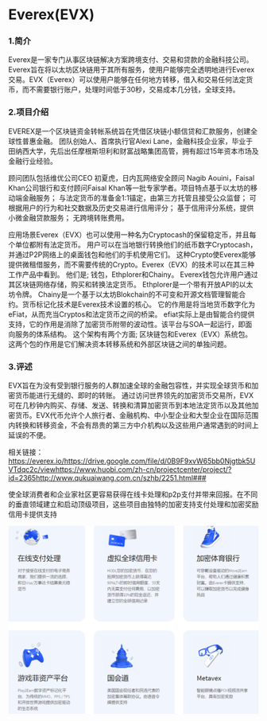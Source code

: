 # Everex(EVX)

### 1.简介

Everex是一家专门从事区块链解决方案跨境支付、交易和贷款的金融科技公司。Everex旨在将以太坊区块链用于其所有服务，使用户能够完全透明地进行Everex交易。EVX（Everex）可以使用户能够在任何地方转移，借入和交易任何法定货币，而不需要银行账户，处理时间低于30秒，交易成本几分钱，全球支持。

### 2.项目介绍

EVEREX是一个区块链资金转帐系统旨在凭借区块链小额信贷和汇款服务，创建全球性普惠金融。 团队创始人、首席执行官Alexi Lane，金融科技企业家，毕业于田纳西大学，先后出任摩根斯坦利和财富战略集团高管，拥有超过15年资本市场及金融行业经验。

顾问团队包括维优公司CEO 初夏虎，日内瓦网络安全顾问 Nagib Aouini，Faisal Khan公司银行和支付顾问Faisal Khan等一批专家学者。项目特点基于以太坊的移动端金融服务；
与法定货币的准备金1:1锚定，由第三方托管且接受公众监督；
可根据用户的行为和社交数据及历史交易进行信用评分；
基于信用评分系统，提供小微金融贷款服务；
无跨境转账费用。

应用场景Everex（EVX）也可以使用一种名为Cryptocash的保留稳定币，并且每个单位都附有法定货币。 用户可以在当地银行转换他们的纸币数字Cryptocash，并通过P2P网络上的桌面钱包和他们的手机使用它们。 这种Crypto使Everex能够提供微租借服务，而不需要传统的Crypto。Everex（EVX）的技术可以在其三种工作产品中看到。 他们是; 钱包，Ethplorer和Chainy。 Everex钱包允许用户通过其区块链网络存储，购买和转换法定货币。 Ethplorer是一个带有开放API的以太坊令牌。 Chainy是一个基于以太坊Blokchain的不可变和开源文档管理智能合约。货币标记化技术是Everex技术设置的核心。 它的作用是将当地货币数字化为eFiat，从而充当Cryptos和法定货币之间的桥梁。 efiat实际上是由智能合约提供支持，它的作用是消除了加密货币附带的波动性。该平台与SOA一起运行，即面向服务的体系结构。 这个架构有两个方面; 区块链包和Everex（EVX）系统包。 这两个包的作用是它们解决资本转移系统和外部区块链之间的单独问题。

### 3.评述

EVX旨在为没有受到银行服务的人群加速全球的金融包容性，并实现全球货币和加密货币能进行无缝的、即时的转账。 通过访问世界领先的加密货币交易所，EVX可在几秒钟内购买、存储、发送、转换和清算加密货币到本地法定货币以及其他加密货币。EVX代币允许个人旅行者、金融机构、中小型企业和大型企业在国际范围内转换和转移资金，不会有昂贵的第三方中介机构以及这些用户通常遇到的时间上延误的不便。

相关链接：https://everex.io/https://drive.google.com/file/d/0B9F9xvW65bb0Njgtbk5UVTdqc2c/viewhttps://www.huobi.com/zh-cn/projectcenter/project/?id=2365http://www.qukuaiwang.com.cn/szhb/2251.html###

使全球消费者和企业家社区更容易获得在线卡处理和p2p支付并带来回报。在不同的垂直领域建立和启动顶级项目，这些项目由独特的加密支持支付处理和加密奖励信用卡提供支持

![image-20220721102526873](image-20220721102526873.png)
